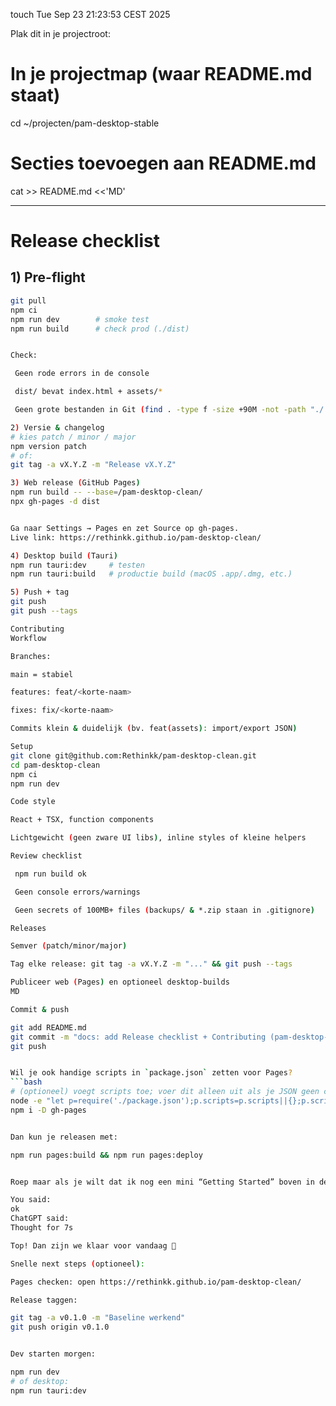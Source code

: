 touch Tue Sep 23 21:23:53 CEST 2025

Plak dit in je projectroot:

# In je projectmap (waar README.md staat)
cd ~/projecten/pam-desktop-stable

# Secties toevoegen aan README.md
cat >> README.md <<'MD'

---

# Release checklist

## 1) Pre-flight
```bash
git pull
npm ci
npm run dev        # smoke test
npm run build      # check prod (./dist)


Check:

 Geen rode errors in de console

 dist/ bevat index.html + assets/*

 Geen grote bestanden in Git (find . -type f -size +90M -not -path "./.git/*")

2) Versie & changelog
# kies patch / minor / major
npm version patch
# of:
git tag -a vX.Y.Z -m "Release vX.Y.Z"

3) Web release (GitHub Pages)
npm run build -- --base=/pam-desktop-clean/
npx gh-pages -d dist


Ga naar Settings → Pages en zet Source op gh-pages.
Live link: https://rethinkk.github.io/pam-desktop-clean/

4) Desktop build (Tauri)
npm run tauri:dev     # testen
npm run tauri:build   # productie build (macOS .app/.dmg, etc.)

5) Push + tag
git push
git push --tags

Contributing
Workflow

Branches:

main = stabiel

features: feat/<korte-naam>

fixes: fix/<korte-naam>

Commits klein & duidelijk (bv. feat(assets): import/export JSON)

Setup
git clone git@github.com:Rethinkk/pam-desktop-clean.git
cd pam-desktop-clean
npm ci
npm run dev

Code style

React + TSX, function components

Lichtgewicht (geen zware UI libs), inline styles of kleine helpers

Review checklist

 npm run build ok

 Geen console errors/warnings

 Geen secrets of 100MB+ files (backups/ & *.zip staan in .gitignore)

Releases

Semver (patch/minor/major)

Tag elke release: git tag -a vX.Y.Z -m "..." && git push --tags

Publiceer web (Pages) en optioneel desktop-builds
MD

Commit & push

git add README.md
git commit -m "docs: add Release checklist + Contributing (pam-desktop-clean)"
git push


Wil je ook handige scripts in `package.json` zetten voor Pages?
```bash
# (optioneel) voegt scripts toe; voer dit alleen uit als je JSON geen conflicten heeft
node -e "let p=require('./package.json');p.scripts=p.scripts||{};p.scripts['pages:build']='vite build --base=/pam-desktop-clean/';p.scripts['pages:deploy']='gh-pages -d dist';require('fs').writeFileSync('package.json',JSON.stringify(p,null,2))"
npm i -D gh-pages


Dan kun je releasen met:

npm run pages:build && npm run pages:deploy


Roep maar als je wilt dat ik nog een mini “Getting Started” boven in de README zet met je exacte Pages-link.

You said:
ok
ChatGPT said:
Thought for 7s

Top! Dan zijn we klaar voor vandaag 🙌

Snelle next steps (optioneel):

Pages checken: open https://rethinkk.github.io/pam-desktop-clean/

Release taggen:

git tag -a v0.1.0 -m "Baseline werkend"
git push origin v0.1.0


Dev starten morgen:

npm run dev
# of desktop:
npm run tauri:dev

